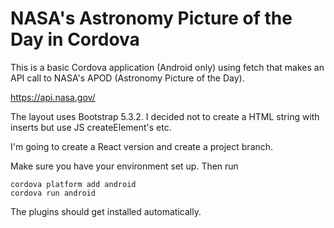 # NASA's Astronomy Picture of the Day in Cordova
This is a basic Cordova application (Android only) using fetch that makes an API call to NASA's APOD (Astronomy Picture of the Day).

https://api.nasa.gov/

The layout uses Bootstrap 5.3.2. I decided not to create a HTML string with inserts but use JS createElement's etc.

I'm going to create a React version and create a project branch.

Make sure you have your environment set up. Then run
```
cordova platform add android
cordova run android
```

The plugins should get installed automatically.